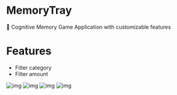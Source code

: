 # MemoryTray

🍎 Cognitive Memory Game Application with customizable features

# Features
- Filter category
- Filter amount

![img](https://media.giphy.com/media/kc5EeAHGDOY76yoqCx/giphy.gif)
![img](https://media.giphy.com/media/VdcY9egVIsBIdY58PQ/giphy.gif)
![img](https://media.giphy.com/media/Za2lsC5dWYHJEWpApZ/giphy.gif)
![img](https://media.giphy.com/media/ZXqmYEmxJTb4kzsdF8/giphy.gif)
